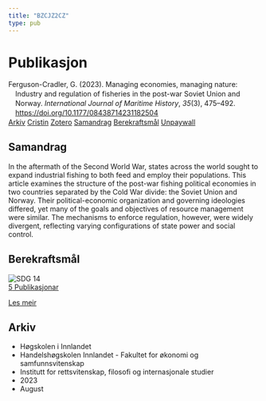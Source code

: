 ```yaml
---
title: "BZCJZ2CZ"
type: pub
---
```

<h1>Publikasjon</h1>
<article id="csl-bib-container-BZCJZ2CZ" class="csl-bib-container">
  <div class="csl-bib-body" style="line-height: 1.35; padding-left: 1em; text-indent:-1em;">
  <div class="csl-entry">Ferguson-Cradler, G. (2023). Managing economies, managing nature: Industry and regulation of fisheries in the post-war Soviet Union and Norway. <i>International Journal of Maritime History</i>, <i>35</i>(3), 475&#x2013;492. <a href="https://doi.org/10.1177/08438714231182504">https://doi.org/10.1177/08438714231182504</a></div>
</div>
  <div class="csl-bib-buttons">
    <a href="#taxonomy-article-BZCJZ2CZ" class="csl-bib-button">Arkiv</a>
    <a href="https://app.cristin.no/results/show.jsf?id=2169094" alt="Cristin URL" class="csl-bib-button">Cristin</a>
    <a href="http://zotero.org/groups/5402882/items/BZCJZ2CZ" alt="Zotero URL" class="csl-bib-button">Zotero</a>
    <a href="#abstract-article-BZCJZ2CZ" class="csl-bib-button">Samandrag</a>
    <a href="#sdg-article-BZCJZ2CZ" class="csl-bib-button">Berekraftsmål</a>
    <a href="https://journals.sagepub.com/doi/pdf/10.1177/08438714231182504" class="csl-bib-button">Unpaywall</a>
  </div>
  <div id="csl-bib-meta-container-BZCJZ2CZ"></div>
</article>
<div id="csl-bib-meta-BZCJZ2CZ" class="csl-bib-meta">
  <article id="abstract-article-BZCJZ2CZ" class="abstract-article">
    <h1>Samandrag</h1>
    In the aftermath of the Second World War, states across the world sought to expand industrial fishing to both feed and employ their populations. This article examines the structure of the post-war fishing political economies in two countries separated by the Cold War divide: the Soviet Union and Norway. Their political-economic organization and governing ideologies differed, yet many of the goals and objectives of resource management were similar. The mechanisms to enforce regulation, however, were widely divergent, reflecting varying configurations of state power and social control.
  </article>
  <article id="sdg-article-BZCJZ2CZ" class="sdg-article">
    <h1>Berekraftsmål</h1>
    <div class="sdg-container"><div id="sdg14" class="sdg"> <img src="{{< params subfolder >}}images/sdg/sdg14_no.png" class="image" alt="SDG 14"> <div class="sdg-overlay"> <a href="{{< params subfolder >}}no/archive/?sdg=14#archive" class="sdg-publication-count"><span>5</span> Publikasjonar</a> <p><a href="NA" class="sdg-read-more">Les meir</a></p> </div> </div></div>
  </article>
  <article id="taxonomy-article-BZCJZ2CZ" class="taxonomy-article">
    <h1>Arkiv</h1>
    <ul>
      <li>Høgskolen i Innlandet</li>
      <li>Handelshøgskolen Innlandet - Fakultet for økonomi og samfunnsvitenskap</li>
      <li>Institutt for rettsvitenskap, filosofi og internasjonale studier</li>
      <li>2023</li>
      <li>August</li>
    </ul>
  </article>
</div>
